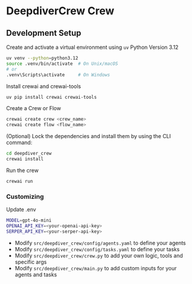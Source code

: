 # DeepdiverCrew Crew

## Development Setup

Create and activate a virtual environment using `uv`
Python Version 3.12

```bash
uv venv --python=python3.12
source .venv/bin/activate  # On Unix/macOS
# or
.venv\Scripts\activate     # On Windows
```

Install crewai and crewai-tools

```bash
uv pip install crewai crewai-tools
```

Create a Crew or Flow

```bash
crewai create crew <crew_name>
crewai create flow <flow_name>
```

(Optional) Lock the dependencies and install them by using the CLI command:
```bash
cd deepdiver_crew
crewai install
```

Run the crew

```bash
crewai run
```

### Customizing

Update .env
```bash
MODEL=gpt-4o-mini
OPENAI_API_KEY=<your-openai-api-key>
SERPER_API_KEY=<your-serper-api-key>
```

- Modify `src/deepdiver_crew/config/agents.yaml` to define your agents
- Modify `src/deepdiver_crew/config/tasks.yaml` to define your tasks
- Modify `src/deepdiver_crew/crew.py` to add your own logic, tools and specific args
- Modify `src/deepdiver_crew/main.py` to add custom inputs for your agents and tasks
